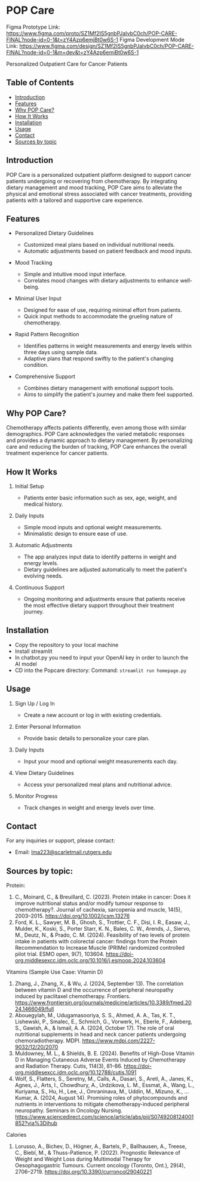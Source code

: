 # POP Care

Figma Prototype Link: https://www.figma.com/proto/SZ1Mf2IS5gnbPJaIvbC0ch/POP-CARE-FINAL?node-id=0-1&t=zY4Azp6emjBt0w6S-1 
Figma Development Mode Link: https://www.figma.com/design/SZ1Mf2IS5gnbPJaIvbC0ch/POP-CARE-FINAL?node-id=0-1&m=dev&t=zY4Azp6emjBt0w6S-1

Personalized Outpatient Care for Cancer Patients

## Table of Contents

- [Introduction](#introduction)
- [Features](#features)
- [Why POP Care?](#why-pop-care)
- [How It Works](#how-it-works)
- [Installation](#installation)
- [Usage](#usage)
- [Contact](#contact)
- [Sources by topic](#sources-by-topic)

## Introduction

POP Care is a personalized outpatient platform designed to support cancer patients undergoing or recovering from chemotherapy. By integrating dietary management and mood tracking, POP Care aims to alleviate the physical and emotional stress associated with cancer treatments, providing patients with a tailored and supportive care experience.

## Features

- Personalized Dietary Guidelines
  - Customized meal plans based on individual nutritional needs.
  - Automatic adjustments based on patient feedback and mood inputs.

- Mood Tracking
  - Simple and intuitive mood input interface.
  - Correlates mood changes with dietary adjustments to enhance well-being.

- Minimal User Input
  - Designed for ease of use, requiring minimal effort from patients.
  - Quick input methods to accommodate the grueling nature of chemotherapy.

- Rapid Pattern Recognition
  - Identifies patterns in weight measurements and energy levels within three days using sample data.
  - Adaptive plans that respond swiftly to the patient's changing condition.

- Comprehensive Support
  - Combines dietary management with emotional support tools.
  - Aims to simplify the patient's journey and make them feel supported.

## Why POP Care?

Chemotherapy affects patients differently, even among those with similar demographics. POP Care acknowledges the varied metabolic responses and provides a dynamic approach to dietary management. By personalizing care and reducing the burden of tracking, POP Care enhances the overall treatment experience for cancer patients.

## How It Works

1. Initial Setup
   - Patients enter basic information such as sex, age, weight, and medical history.

2. Daily Inputs
   - Simple mood inputs and optional weight measurements.
   - Minimalistic design to ensure ease of use.

3. Automatic Adjustments
   - The app analyzes input data to identify patterns in weight and energy levels.
   - Dietary guidelines are adjusted automatically to meet the patient's evolving needs.

4. Continuous Support
   - Ongoing monitoring and adjustments ensure that patients receive the most effective dietary support throughout their treatment journey.

## Installation

  - Copy the repository to your local machine
  - Install streamlit 
  - In chatbot.py you need to input your OpenAI key in order to launch the AI model
  - CD into the Popcare directory: 
Command: 
``
streamlit run homepage.py
``
## Usage

1. Sign Up / Log In
   - Create a new account or log in with existing credentials.

2. Enter Personal Information
   - Provide basic details to personalize your care plan.

3. Daily Inputs
   - Input your mood and optional weight measurements each day.

4. View Dietary Guidelines
   - Access your personalized meal plans and nutritional advice.

5. Monitor Progress
   - Track changes in weight and energy levels over time.

## Contact

For any inquiries or support, please contact:

- Email: lma223@scarletmail.rutgers.edu

## Sources by topic:
Protein: 
1. C., Moinard, C., & Breuillard, C. (2023). Protein intake in cancer: Does it improve nutritional status and/or modify tumour response to chemotherapy?. Journal of cachexia, sarcopenia and muscle, 14(5), 2003–2015. https://doi.org/10.1002/jcsm.13276 
2. Ford, K. L., Sawyer, M. B., Ghosh, S., Trottier, C. F., Disi, I. R., Easaw, J., Mulder, K., Koski, S., Porter Starr, K. N., Bales, C. W., Arends, J., Siervo, M., Deutz, N., & Prado, C. M. (2024). Feasibility of two levels of protein intake in patients with colorectal cancer: findings from the Protein Recommendation to Increase Muscle (PRIMe) randomized controlled pilot trial. ESMO open, 9(7), 103604. https://doi-org.middlesexcc.idm.oclc.org/10.1016/j.esmoop.2024.103604  


Vitamins (Sample Use Case: Vitamin D) 
1. Zhang, J., Zhang, X., & Wu, J. (2024, September 13). The correlation between vitamin D and the occurrence of peripheral neuropathy induced by paclitaxel chemotherapy. Frontiers. https://www.frontiersin.org/journals/medicine/articles/10.3389/fmed.2024.1466049/full 
2. Abouegylah, M., Udugamasooriya, S. S., Ahmed, A. A., Tas, K. T., Lishewski, P., Smalec, E., Schmich, G., Vorwerk, H., Eberle, F., Adeberg, S., Gawish, A., & Ismail, A. A. (2024, October 17). The role of oral nutritional supplements in head and neck cancer patients undergoing chemoradiotherapy. MDPI. https://www.mdpi.com/2227-9032/12/20/2070 
3. Muldowney, M. L., & Shields, B. E. (2024). Benefits of High-Dose Vitamin D in Managing Cutaneous Adverse Events Induced by Chemotherapy and Radiation Therapy. Cutis, 114(3), 81–86. https://doi-org.middlesexcc.idm.oclc.org/10.12788/cutis.1091 
4. Wolf, S., Flatters, S., Seretny, M., Calls, A., Dasari, S., Areti, A., Janes, K., Agnes, J., Arts, I., Chowdhury, A., Urdzikova, L. M., Essmat, A., Wang, L., Kuriyama, S., Hu, H., Lee, J., Omraninava, M., Uddin, M., Mizuno, K., … Kumar, A. (2024, August 14). Promising roles of phytocompounds and nutrients in interventions to mitigate chemotherapy-induced peripheral neuropathy. Seminars in Oncology Nursing. https://www.sciencedirect.com/science/article/abs/pii/S0749208124001852?via%3Dihub 


Calories 
1. Lorusso, A., Bichev, D., Högner, A., Bartels, P., Ballhausen, A., Treese, C., Biebl, M., & Thuss-Patience, P. (2022). Prognostic Relevance of Weight and Weight Loss during Multimodal Therapy for Oesophagogastric Tumours. Current oncology (Toronto, Ont.), 29(4), 2706–2719. https://doi.org/10.3390/curroncol29040221
